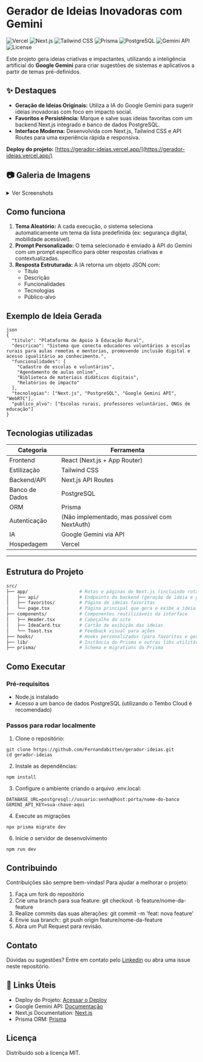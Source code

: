 # Gerador de Ideias Inovadoras com Gemini

![Vercel](https://vercelbadge.vercel.app/api/Fernandabitten/gerador-ideias)
![Next.js](https://img.shields.io/badge/Next.js-black?logo=next.js&logoColor=white)
![Tailwind CSS](https://img.shields.io/badge/TailwindCSS-38B2AC?logo=tailwind-css&logoColor=white)
![Prisma](https://img.shields.io/badge/Prisma-2D3748?logo=prisma&logoColor=white)
![PostgreSQL](https://img.shields.io/badge/PostgreSQL-316192?logo=postgresql&logoColor=white)
![Gemini API](https://img.shields.io/badge/Google%20Gemini-4285F4?logo=google&logoColor=white)
![License](https://img.shields.io/badge/License-MIT-yellow.svg)

Este projeto gera ideias criativas e impactantes, utilizando a inteligência artificial do **Google Gemini** para criar sugestões de sistemas e aplicativos a partir de temas pré-definidos. 

## ✨ Destaques

- **Geração de Ideias Originais:** Utiliza a IA do Google Gemini para sugerir ideias inovadoras com foco em impacto social.
- **Favoritos e Persistência:** Marque e salve suas ideias favoritas com um backend Next.js integrado e banco de dados PostgreSQL.
- **Interface Moderna:** Desenvolvida com Next.js, Tailwind CSS e API Routes para uma experiência rápida e responsiva.

 **Deploy do projeto:** [https://gerador-ideias.vercel.app/](https://gerador-ideias.vercel.app/)

 ## 📷 Galeria de Imagens

<details>
  <summary>Ver Screenshots</summary>

  <div style="display: flex; flex-wrap: wrap; gap: 1rem;">
    <img src="https://github.com/user-attachments/assets/a00d33f3-89b7-488b-ad35-bd4143ceb365" alt="Screenshot 1" style="width: 300px;">
    <img src="https://github.com/user-attachments/assets/10aca613-107c-4b28-b655-eba2e0012b25" alt="Screenshot 2" style="width: 300px;">
    <img src="https://github.com/user-attachments/assets/954de5ba-cdf7-4f31-8297-9b3f2ebb2f7f" alt="Screenshot 3" style="width: 300px;">
  </div>

</details>

## Como funciona
1. **Tema Aleatório:** A cada execução, o sistema seleciona automaticamente um tema da lista predefinida (ex: segurança digital, mobilidade acessível).
2. **Prompt Personalizado:** O tema selecionado é enviado à API do Gemini com um prompt específico para obter respostas criativas e contextualizadas.
3. **Resposta Estruturada:** A IA retorna um objeto JSON com:
   - Título
   - Descrição
   - Funcionalidades
   - Tecnologias
   - Público-alvo

## Exemplo de Ideia Gerada
```
json
{
  "titulo": "Plataforma de Apoio à Educação Rural",
  "descricao": "Sistema que conecta educadores voluntários a escolas rurais para aulas remotas e mentorias, promovendo inclusão digital e acesso igualitário ao conhecimento.",
  "funcionalidades": [
    "Cadastro de escolas e voluntários",
    "Agendamento de aulas online",
    "Biblioteca de materiais didáticos digitais",
    "Relatórios de impacto"
  ],
  "tecnologias": ["Next.js", "PostgreSQL", "Google Gemini API", "WebRTC"],
  "publico_alvo": ["Escolas rurais, professores voluntários, ONGs de educação"]
}
```

## Tecnologias utilizadas
| Categoria         | Ferramenta                                   |
|------------------|-----------------------------------------------|
| Frontend         | React (Next.js + App Router)                  |
| Estilização      | Tailwind CSS                                  |
| Backend/API      | Next.js API Routes                            |
| Banco de Dados   | PostgreSQL                   |
| ORM              | Prisma                                        |
| Autenticação     | (Não implementado, mas possível com NextAuth) |
| IA               | Google Gemini via API                         |
| Hospedagem       | Vercel                                        |
--------------------------------------------------------------------

## Estrutura do Projeto
```bash
src/
├── app/                   # Rotas e páginas do Next.js (incluindo rotas API)
│   ├── api/               # Endpoints do backend (geração de ideia e gerenciamento de favoritos)
│   ├── favoritos/         # Página de ideias favoritas
│   └── page.tsx           # Página principal que gera e exibe a ideia
├── components/            # Componentes reutilizáveis da interface
│   ├── Header.tsx         # Cabeçalho do site
│   ├── IdeaCard.tsx       # Cartão de exibição das ideias
│   └── Toast.tsx          # Feedback visual para ações
├── hooks/                 # Hooks personalizados (para favoritos e geração de ideias)
├── lib/                   # Instância do Prisma e outras libs utilitárias
├── prisma/                # Schema e migrations do Prisma
```
## Como Executar
### Pré-requisitos
- Node.js instalado
- Acesso a um banco de dados PostgreSQL (utilizando o Tembo Cloud é recomendado)
### Passos para rodar localmente
1. Clone o repositório:
```
git clone https://github.com/Fernandabitten/gerador-ideias.git
cd gerador-ideias
```
2. Instale as dependências:
```
npm install
```
3. Configure o ambiente criando o arquivo .env.local:
```
DATABASE_URL=postgresql://usuario:senha@host:porta/nome-do-banco
GEMINI_API_KEY=sua-chave-aqui
```
4. Execute as migrações
```
npx prisma migrate dev
```
6. Inicie o servidor de desenvolvimento
```
npm run dev
```
## Contribuindo
Contribuições são sempre bem-vindas! Para ajudar a melhorar o projeto:
1. Faça um fork do repositório
2. Crie uma branch para sua feature: git checkout -b feature/nome-da-feature
3. Realize commits das suas alterações: git commit -m 'feat: nova feature'
4. Envie sua branch:: git push origin feature/nome-da-feature
5. Abra um Pull Request para revisão.

## Contato
Dúvidas ou sugestões? Entre em contato pelo  [Linkedin](https://www.linkedin.com/in/fernandabbittencourt/) ou abra uma issue neste repositório.

## 🔗 Links Úteis
- Deploy do Projeto: [Acessar o Deploy](https://gerador-ideias-ebht.vercel.app/)
- Google Gemini API: [Documentação](https://ai.google.dev/gemini-api/docs?hl=pt-br)
- Next.js Documentation: [Next.js](https://nextjs.org/docs)
- Prisma ORM: [Prisma](https://github.com/prisma/prisma)

## Licença
Distribuído sob a licença MIT. 


